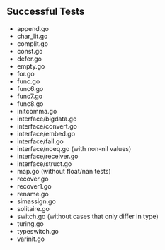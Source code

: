 Successful Tests
----------------

- append.go
- char_lit.go
- complit.go
- const.go
- defer.go
- empty.go
- for.go
- func.go
- func6.go
- func7.go
- func8.go
- initcomma.go
- interface/bigdata.go
- interface/convert.go
- interface/embed.go
- interface/fail.go
- interface/noeq.go (with non-nil values)
- interface/receiver.go
- interface/struct.go
- map.go (without float/nan tests)
- recover.go
- recover1.go
- rename.go
- simassign.go
- solitaire.go
- switch.go (without cases that only differ in type)
- turing.go
- typeswitch.go
- varinit.go
